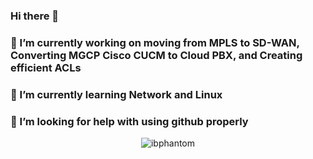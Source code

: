 ### Hi there 👋
### 🔭 I’m currently working on moving from MPLS to SD-WAN, Converting MGCP Cisco CUCM to Cloud PBX, and Creating efficient ACLs
### 🌱 I’m currently learning Network and Linux
### 🤔 I’m looking for help with using github properly
<p align="center"> <img src="https://github-readme-stats.vercel.app/api?username=ibphantom&show_icons=true&theme=gruvbox&count_private=true" alt="ibphantom" />
